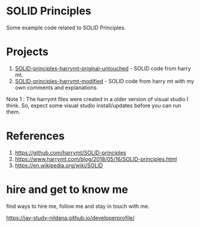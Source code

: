 # SOLID Principles

Some example code related to SOLID Principles.

# Projects

1. [SOLID-principles-harrymt-original-untouched](SOLID-principles-harrymt-original-untouched) - SOLID code from harry mt.
1. [SOLID-principles-harrymt-modified](SOLID-principles-harrymt-modified) - SOLID code from harry mt with my own comments and explanations.

Note 1 : The harrymt files were created in a older version of visual studio I think. So, expect some visual studio install/updates before you can run them.

# References

1. https://github.com/harrymt/SOLID-principles
1. https://www.harrymt.com/blog/2018/05/16/SOLID-principles.html
1. https://en.wikipedia.org/wiki/SOLID

# hire and get to know me

find ways to hire me, follow me and stay in touch with me.

https://jay-study-nildana.github.io/developerprofile/